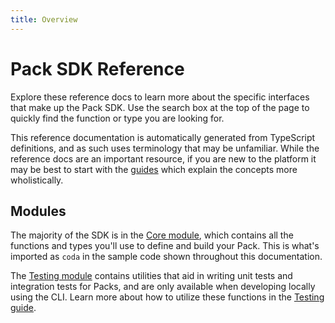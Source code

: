 ```yaml
---
title: Overview
---
```


# Pack SDK Reference

Explore these reference docs to learn more about the specific interfaces that make up the Pack SDK. Use the search box at the top of the page to quickly find the function or type you are looking for.

This reference documentation is automatically generated from TypeScript definitions, and as such uses terminology that may be unfamiliar. While the reference docs are an important resource, if you are new to the platform it may be best to start with the [guides][guides] which explain the concepts more wholistically.

## Modules

The majority of the SDK is in the [Core module][module_core], which contains all the functions and types you'll use to define and build your Pack. This is what's imported as `coda` in the sample code shown throughout this documentation.

The [Testing module][module_testing] contains utilities that aid in writing unit tests and integration tests for Packs, and are only available when developing locally using the CLI. Learn more about how to utilize these functions in the [Testing guide][testing].

[guides]: ../../guides/overview.md
[module_core]: modules/core.md
[module_testing]: modules/testing.md
[testing]: ../../guides/development/testing.md#local
